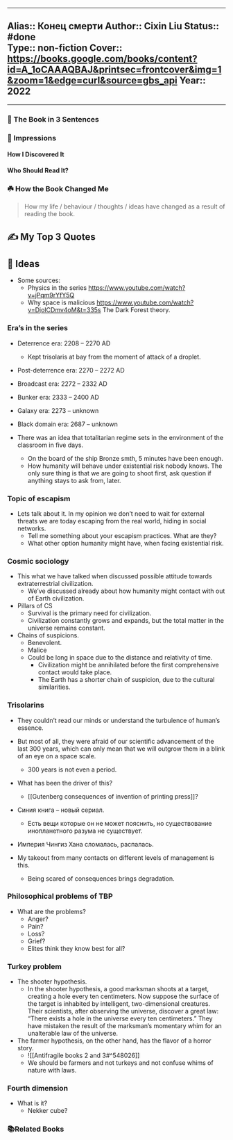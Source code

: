 
---
Alias:: Конец смерти
Author:: Cixin Liu
Status:: #done  
Type:: non-fiction
Cover:: https://books.google.com/books/content?id=A_1oCAAAQBAJ&printsec=frontcover&img=1&zoom=1&edge=curl&source=gbs_api
Year:: 2022
---

---

### 🚀 The Book in 3 Sentences

### 🎨 Impressions

#### How I Discovered It

#### Who Should Read It?

### ☘️ How the Book Changed Me

> How my life / behaviour / thoughts / ideas have changed as a result of reading the book.

## ✍️ My Top 3 Quotes

## 📒 Ideas
- Some sources: 
	- Physics in the series https://www.youtube.com/watch?v=jPqm9rYfY5Q
	- Why space is malicious https://www.youtube.com/watch?v=DjoICDmv4oM&t=335s The Dark Forest theory.

### Era’s in the series
- Deterrence era: 2208 – 2270 AD
	- Kept trisolaris at bay from the moment of attack of a droplet.
- Post-deterrence era: 2270 – 2272 AD
- Broadcast era: 2272 – 2332 AD
- Bunker era: 2333 – 2400 AD
- Galaxy era: 2273 – unknown
- Black domain era: 2687 – unknown

- There was an idea that totalitarian regime sets in the environment of the classroom in five days. 
	- On the board of the ship Bronze smth, 5 minutes have been enough.
	- How humanity will behave under existential risk nobody knows. The only sure thing is that we are going to shoot first, ask question if anything stays to ask from, later.

### Topic of escapism
- Lets talk about it. In my opinion we don’t need to wait for external threats we are today escaping from the real world, hiding in social networks.
	- Tell me something about your escapism practices. What are they?
	- What other option humanity might have, when facing existential risk.

### Cosmic sociology
- This what we have talked when discussed possible attitude towards extraterrestrial civilization.
	- We’ve discussed already about how humanity might contact with out of Earth civilization.
- Pillars of CS
	- Survival is the primary need for civilization.
	- Civilization constantly grows and expands, but the total matter in the universe remains constant.
- Chains of suspicions.
	- Benevolent.
	- Malice
	- Could be long in space due to the distance and relativity of time.
		- Civilization might be annihilated before the first comprehensive contact would take place.
		- The Earth has a shorter chain of suspicion, due to the cultural similarities.

### Trisolarins
- They couldn’t read our minds or understand the turbulence of human’s essence.
- But most of all, they were afraid of our scientific advancement of the last 300 years, which can only mean that we will outgrow them in a blink of an eye on a space scale.
	- 300 years is not even a period.
- What has been the driver of this? 
	- [[Gutenberg consequences of invention of printing press]]?


- Синия книга – новый сериал.
	- Есть вещи которые он не может пояснить, но существование инопланетного разума не существует.
- Империя Чингиз Хана сломалась, распалась.

- My takeout from many contacts on different levels of management is this.
	- Being scared of consequences brings degradation.

### Philosophical problems of TBP
- What are the problems?
	- Anger?
	- Pain?
	- Loss?
	- Grief?
	- Elites think they know best for all?

### Turkey problem
- The shooter hypothesis.
	- In the shooter hypothesis, a good marksman shoots at a target, creating a hole every ten centimeters. Now suppose the surface of the target is inhabited by intelligent, two-dimensional creatures. Their scientists, after observing the universe, discover a great law: “There exists a hole in the universe every ten centimeters.” They have mistaken the result of the marksman’s momentary whim for an unalterable law of the universe.
- The farmer hypothesis, on the other hand, has the flavor of a horror story.
	- ![[Antifragile books 2 and 3#^548026]]
	- We should be farmers and not turkeys and not confuse whims of nature with laws.

### Fourth dimension
- What is it?
	- Nekker cube?

### 📚Related Books
